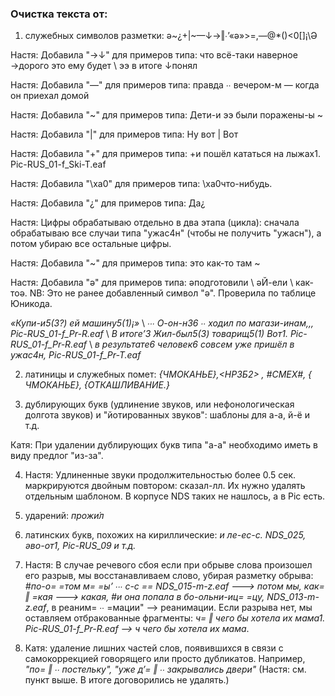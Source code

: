 ### Очистка текста от:

1.	cлужебных символов разметки: ǝ~¿+|~—↓→‖∙’«ə»>=,—@*()<0[]¡\\Ə

Настя: Добавила "→↓" для примеров типа: что всё-таки наверное →дорого это ему будет \ ээ в итоге ↓понял

Настя: Добавила "—" для примеров типа: правда ∙∙ вечером-м — когда он приехал домой

Настя: Добавила "~" для примеров типа: Дети-и ээ были поражены-ы ~

Настя: Добавила "|" для примеров типа: Ну вот | Вот

Настя: Добавила "+" для примеров типа: +и пошёл кататься на лыжах1. Pic-RUS_01-f_Ski-T.eaf

Настя: Добавила "\xa0" для примеров типа: \xa0что-нибудь.

Настя: Добавила "¿" для примеров типа: Да¿

Настя: Цифры обрабатываю отдельно в два этапа (цикла): сначала обрабатываю все случаи типа "ужас4н" (чтобы не получить "ужасн"), а потом убираю все остальные цифры. 

Настя: Добавила "~" для примеров типа:  это как-то там ~

Настя: Добавила "ǝ" для примеров типа: ǝподготовили \ ǝЙ-ели \  как-тоǝ. NB: Это не ранее добавленный символ "ə". Проверила по таблице Юникода.  

*«Купи-и5(3?) ей машину5(1)¡»* \ *∙∙∙ О-он-н36 ∙∙ ходил по магази-инам,,,	Pic-RUS_01-f_Pr-R.eaf* \ *В итоге’3*  *Жил-был5(3) товарищ5(1)*
*Вот1.	Pic-RUS_01-f_Pr-R.eaf* \ *в* *результате6 человек6 совсем уже пришёл в ужас4н,	Pic-RUS_01-f_Pr-T.eaf*

2.	латиницы и служебных помет: *{ЧМОКАНЬЕ},<НРЗБ2> , #СМЕХ#, { ЧМОКАНЬЕ}, {ОТКАШЛИВАНИЕ.}*

3.	дублирующих букв (удлинение звуков, или нефонологическая долгота звуков) и "йотированных звуков": шаблоны для а-а, й-ё и т.д.

Катя: При удалении дублирующих букв типа "а-а" необходимо иметь в виду предлог "из-за".

4. Настя: Удлиненные звуки продолжительностью более 0.5 сек. маркрируются двойным повтором: сказал-лл. Их нужно удалять отдельным шаблоном. В корпусе NDS таких не нашлось, а в Pic есть. 

5.	ударений: *прожи́л*

6.  латинских букв, похожих на кириллические: *и ле-ес-c. NDS_025, əво-oт1,	Pic-RUS_09 и т.д.*

7. Настя:  В случае речевого сбоя если при обрыве слова произошел его разрыв, мы восстанавливаем слово, убирая разметку обрыва: *#по-о= =том м= =ы’ ∙∙∙ с-с ==	NDS_015-m-z.eaf ---> потом мы, как= ‖ =кая ---> какая, #и она попала в бо-ольни-иц= =цу,	NDS_013-m-z.eaf*, в реаним= ∙∙ =мации" --> реанимации. Если разрыва нет, мы оставляем отбракованные фрагменты: *ч= ‖ чего бы хотела их мама1.	Pic-RUS_01-f_Pr-R.eaf --> ч чего бы хотела их мама*.

8. Катя: удаление лишних частей слов, появившихся в связи с самокоррекцией говорящего или просто дубликатов. Например, *"по= ‖ ∙∙ постельку", "уже д’= ‖ ∙∙ закрывались двери"* (Настя: см. пункт выше. В итоге договорились не удалять.)
